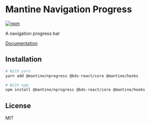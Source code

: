 # Mantine Navigation Progress

[![npm](https://img.shields.io/npm/dm/@mantine/nprogress)](https://www.npmjs.com/package/@mantine/nprogress)

A navigation progress bar

[Documentation](https://mantine.dev/)

## Installation

```bash
# With yarn
yarn add @mantine/nprogress @bds-react/core @mantine/hooks

# With npm
npm install @mantine/nprogress @bds-react/core @mantine/hooks
```

## License

MIT
